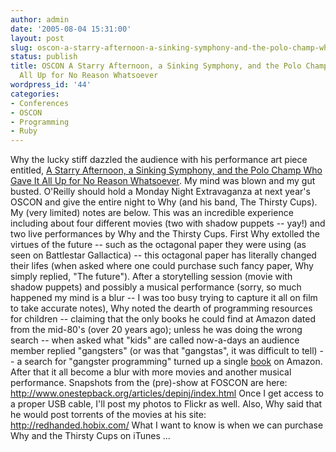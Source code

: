 ```yaml
---
author: admin
date: '2005-08-04 15:31:00'
layout: post
slug: oscon-a-starry-afternoon-a-sinking-symphony-and-the-polo-champ-who-gave-it-all-up-for-no-reason-whatsoever
status: publish
title: OSCON A Starry Afternoon, a Sinking Symphony, and the Polo Champ Who Gave It
  All Up for No Reason Whatsoever
wordpress_id: '44'
categories:
- Conferences
- OSCON
- Programming
- Ruby
---
```


Why the lucky stiff dazzled the audience with his performance art piece
entitled, [A Starry Afternoon, a Sinking Symphony, and the Polo Champ
Who Gave It All Up for No Reason
Whatsoever](http://conferences.oreillynet.com/cs/os2005/view/e_sess/6948).
My mind was blown and my gut busted. O'Reilly should hold a Monday Night
Extravaganza at next year's OSCON and give the entire night to Why (and
his band, The Thirsty Cups). My (very limited) notes are below. This was
an incredible experience including about four different movies (two with
shadow puppets -- yay!) and two live performances by Why and the Thirsty
Cups. First Why extolled the virtues of the future -- such as the
octagonal paper they were using (as seen on Battlestar Gallactica) --
this octagonal paper has literally changed their lifes (when asked where
one could purchase such fancy paper, Why simply replied, "The future").
After a storytelling session (movie with shadow puppets) and possibly a
musical performance (sorry, so much happened my mind is a blur -- I was
too busy trying to capture it all on film to take accurate notes), Why
noted the dearth of programming resources for children -- claiming that
the only books he could find at Amazon dated from the mid-80's (over 20
years ago); unless he was doing the wrong search -- when asked what
"kids" are called now-a-days an audience member replied "gangsters" (or
was that "gangstas", it was difficult to tell) -- a search for "gangster
programming" turned up a single
[book](http://www.amazon.com/exec/obidos/tg/detail/-/0387001638/qid=1123213082/sr=8-1/ref=sr_8_xs_ap_i1_xgl14/104-8580297-7385514?v=glance&s=books&n=507846)
on Amazon. After that it all become a blur with more movies and another
musical performance. Snapshots from the (pre)-show at FOSCON are here:
http://www.onestepback.org/articles/depinj/index.html Once I get access
to a proper USB cable, I'll post my photos to Flickr as well. Also, Why
said that he would post torrents of the movies at his site:
http://redhanded.hobix.com/ What I want to know is when we can purchase
Why and the Thirsty Cups on iTunes ...

